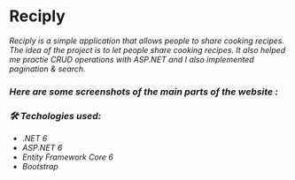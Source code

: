 # Reciply
*Reciply is a simple application that allows people to share cooking recipes.*
*The idea of the project is to let people share cooking recipes. It also helped me practie CRUD operations with ASP.NET and I also implemented pagination & search.*

### *Here are some screenshots of the main parts of the website :*



### *🛠 Techologies used:*
- *.NET 6*
- *ASP.NET 6*
- *Entity Framework Core 6*
- *Bootstrap*


